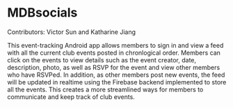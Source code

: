
# MDBsocials

Contributors: Victor Sun and Katharine Jiang

This event-tracking Android app allows members to sign in and view a feed with all the current club events posted in chronlogical order. Members can click on the events to view details such as the event creator, date, description, photo, as well as RSVP for the event and view other members who have RSVPed. In addition, as other members post new events, the feed will be updated in realtime using the Firebase backend implemented to store all the events. This creates a more streamlined ways for members to communicate and keep track of club events.



